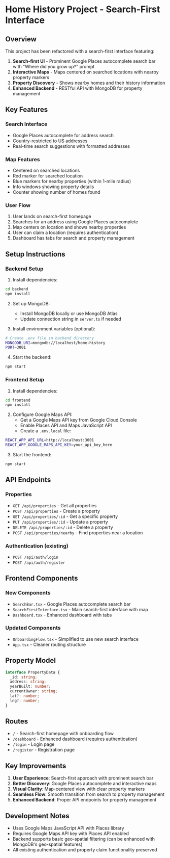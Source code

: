 # Home History Project - Search-First Interface

## Overview

This project has been refactored with a search-first interface featuring:

1. **Search-first UI** - Prominent Google Places autocomplete search bar with "Where did you grow up?" prompt
2. **Interactive Maps** - Maps centered on searched locations with nearby property markers
3. **Property Discovery** - Shows nearby homes and their history information
4. **Enhanced Backend** - RESTful API with MongoDB for property management

## Key Features

### Search Interface
- Google Places autocomplete for address search
- Country-restricted to US addresses
- Real-time search suggestions with formatted addresses

### Map Features
- Centered on searched locations
- Red marker for searched location
- Blue markers for nearby properties (within 1-mile radius)
- Info windows showing property details
- Counter showing number of homes found

### User Flow
1. User lands on search-first homepage
2. Searches for an address using Google Places autocomplete
3. Map centers on location and shows nearby properties
4. User can claim a location (requires authentication)
5. Dashboard has tabs for search and property management

## Setup Instructions

### Backend Setup

1. Install dependencies:
```bash
cd backend
npm install
```

2. Set up MongoDB:
   - Install MongoDB locally or use MongoDB Atlas
   - Update connection string in `server.ts` if needed

3. Install environment variables (optional):
```bash
# Create .env file in backend directory
MONGODB_URI=mongodb://localhost/home-history
PORT=3001
```

4. Start the backend:
```bash
npm start
```

### Frontend Setup

1. Install dependencies:
```bash
cd frontend
npm install
```

2. Configure Google Maps API:
   - Get a Google Maps API key from Google Cloud Console
   - Enable Places API and Maps JavaScript API
   - Create a `.env.local` file:
```bash
REACT_APP_API_URL=http://localhost:3001
REACT_APP_GOOGLE_MAPS_API_KEY=your_api_key_here
```

3. Start the frontend:
```bash
npm start
```

## API Endpoints

### Properties
- `GET /api/properties` - Get all properties
- `POST /api/properties` - Create a property
- `GET /api/properties/:id` - Get a specific property
- `PUT /api/properties/:id` - Update a property
- `DELETE /api/properties/:id` - Delete a property
- `POST /api/properties/nearby` - Find properties near a location

### Authentication (existing)
- `POST /api/auth/login`
- `POST /api/auth/register`

## Frontend Components

### New Components
- `SearchBar.tsx` - Google Places autocomplete search bar
- `SearchFirstInterface.tsx` - Main search-first interface with map
- `Dashboard.tsx` - Enhanced dashboard with tabs

### Updated Components
- `OnboardingFlow.tsx` - Simplified to use new search interface
- `App.tsx` - Cleaner routing structure

## Property Model

```typescript
interface PropertyData {
  _id: string;
  address: string;
  yearBuilt: number;
  currentOwner: string;
  lat?: number;
  lng?: number;
}
```

## Routes

- `/` - Search-first homepage with onboarding flow
- `/dashboard` - Enhanced dashboard (requires authentication)
- `/login` - Login page
- `/register` - Registration page

## Key Improvements

1. **User Experience**: Search-first approach with prominent search bar
2. **Better Discovery**: Google Places autocomplete and interactive maps
3. **Visual Clarity**: Map-centered view with clear property markers
4. **Seamless Flow**: Smooth transition from search to property management
5. **Enhanced Backend**: Proper API endpoints for property management

## Development Notes

- Uses Google Maps JavaScript API with Places library
- Requires Google Maps API key with Places API enabled
- Backend supports basic geo-spatial filtering (can be enhanced with MongoDB's geo-spatial features)
- All existing authentication and property claim functionality preserved
